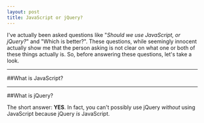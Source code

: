 ```yaml
---
layout: post
title: JavaScript or jQuery?
---
```

I've actually been asked questions like "*Should we use JavaScript, or jQuery?*" and "Which is better?". These questions, while seemingly innocent actually show me that the person asking is not clear on what one or both of these things actually is. So, before answering these questions, let's take a look.

___
##What is JavaScript?


___
##What is jQuery?

The short answer: **YES**. In fact, you can't possibly use jQuery *without* using JavaScript because jQuery *is* JavaScript.
